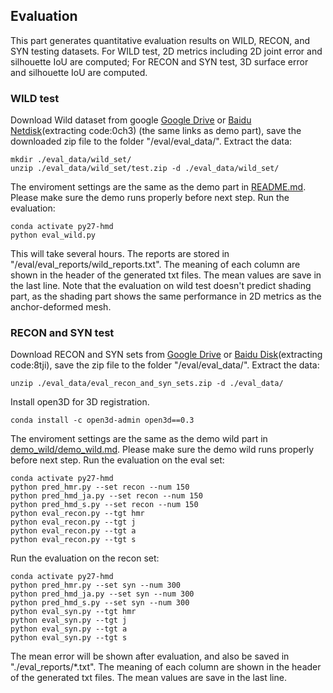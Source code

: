 ## Evaluation

This part generates quantitative evaluation results on WILD, RECON, and SYN testing datasets.  For WILD test, 2D metrics including 2D joint error and silhouette IoU are computed; For RECON and SYN test, 3D surface error and silhouette IoU are computed.

### WILD test

Download Wild dataset from google [Google Drive](https://drive.google.com/open?id=1ifcvLFJb1t9uS9bz0CxqhaYUfXvQNHC4) or [Baidu Netdisk](https://pan.baidu.com/s/1OVfM4ETgkFiUgmGpp0Cb4A)(extracting code:0ch3) (the same links as demo part), save the downloaded zip file to the folder "/eval/eval_data/".  Extract the data:
```
mkdir ./eval_data/wild_set/
unzip ./eval_data/wild_set/test.zip -d ./eval_data/wild_set/
```
The enviroment settings are the same as the demo part in [README.md](/README.md).  Please make sure the demo runs properly before next step.  Run the evaluation:
```
conda activate py27-hmd
python eval_wild.py
```
This will take several hours.  The reports are stored in "/eval/eval_reports/wild_reports.txt".  The meaning of each column are shown in the header of the generated txt files.  The mean values are save in the last line.  Note that the evaluation on wild test doesn't predict shading part, as the shading part shows the same performance in 2D metrics as the anchor-deformed mesh.

### RECON and SYN test

Download RECON and SYN sets from [Google Drive](https://drive.google.com/file/d/1hWsMwcDw5FX1lRyR8qGkNLGJ4pNhpNFL/view?usp=sharing) or [Baidu Disk](https://pan.baidu.com/s/1ZAj3E2m0WmjhCTmLpu8uDQ)(extracting code:8tji), save the zip file to the folder "/eval/eval_data/".  Extract the data:
```
unzip ./eval_data/eval_recon_and_syn_sets.zip -d ./eval_data/
```

Install open3D for 3D registration.
```
conda install -c open3d-admin open3d==0.3

```
The enviroment settings are the same as the demo wild part in [demo_wild/demo_wild.md](/demo_wild/demo_wild.md).  Please make sure the demo wild runs properly before next step.  Run the evaluation on the eval set:
```
conda activate py27-hmd
python pred_hmr.py --set recon --num 150
python pred_hmd_ja.py --set recon --num 150
python pred_hmd_s.py --set recon --num 150
python eval_recon.py --tgt hmr
python eval_recon.py --tgt j
python eval_recon.py --tgt a
python eval_recon.py --tgt s
```

Run the evaluation on the recon set:
```
conda activate py27-hmd
python pred_hmr.py --set syn --num 300
python pred_hmd_ja.py --set syn --num 300
python pred_hmd_s.py --set syn --num 300
python eval_syn.py --tgt hmr
python eval_syn.py --tgt j
python eval_syn.py --tgt a
python eval_syn.py --tgt s
```
The mean error will be shown after evaluation, and also be saved in "./eval_reports/*.txt".  The meaning of each column are shown in the header of the generated txt files.  The mean values are save in the last line.
